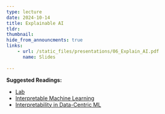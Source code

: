 ```yaml
---
type: lecture
date: 2024-10-14
title: Explainable AI
tldr: 
thumbnail: 
hide_from_announcments: true
links: 
    - url: /static_files/presentations/06_Explain_AI.pdf
      name: Slides
      
---
```

**Suggested Readings:**
- [Lab](https://github.com/phonchi/nsysu-math608/blob/master/static_files/presentations/06_XAI.ipynb)
- [Interpretable Machine Learning](https://christophm.github.io/interpretable-ml-book/)
- [Interpretability in Data-Centric ML](https://dcai.csail.mit.edu/lectures/interpretable-features/)
